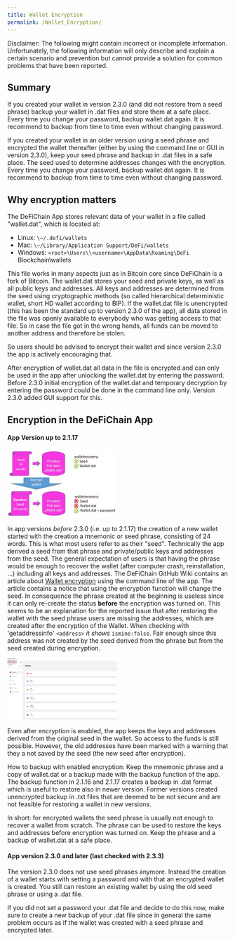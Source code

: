```yaml
---
title: Wallet Encryption
permalink: /Wallet_Encryption/
---
```


Disclaimer: The following might contain incorrect or incomplete information. Unfortunately, the following information will only describe and explain a certain scenario and prevention but cannot provide a solution for common problems that have been reported.

## Summary

If you created your wallet in version 2.3.0 (and did not restore from a seed phrase) backup your wallet in .dat files and store them at a safe place. Every time you change your password, backup wallet.dat again. It is recommend to backup from time to time even without changing password.

If you created your wallet in an older version using a seed phrase and encrypted the wallet thereafter (either by using the command line or GUI in version 2.3.0), keep your seed phrase and backup in .dat files in a safe place. The seed used to determine addresses changes with the encryption. Every time you change your password, backup wallet.dat again. It is recommend to backup from time to time even without changing password.

## Why encryption matters

The DeFiChain App stores relevant data of your wallet in a file called "wallet.dat", which is located at:

- Linux: `\~/.defi/wallets`
- Mac: `\~/Library/Application Support/DeFi/wallets`
- Windows: `<root>\Users\\<username>\AppData\Roaming\DeFi` Blockchain\wallets

This file works in many aspects just as in Bitcoin core since DeFiChain is a fork of Bitcoin. The wallet.dat stores your seed and private keys, as well as all public keys and addresses. All keys and addresses are determined from the seed using cryptographic methods (so called hierarchical deterministic wallet, short HD wallet according to BIP). If the wallet.dat file is unencrypted (this has been the standard up to version 2.3.0 of the app), all data stored in the file was openly available to everybody who was getting access to that file. So in case the file got in the wrong hands, all funds can be moved to another address and therefore be stolen.

So users should be advised to encrypt their wallet and since version 2.3.0 the app is actively encouraging that.

After encryption of wallet.dat all data in the file is encrypted and can only be used in the app after unlocking the wallet.dat by entering the password. Before 2.3.0 initial encryption of the wallet.dat and temporary decryption by entering the password could be done in the command line only. Version 2.3.0 added GUI support for this.

## Encryption in the DeFiChain App

#### App Version up to 2.1.17

![Seed before & after encryption](./../media/Seed_encryption.jpg)

In app versions *before* 2.3.0 (i.e. up to 2.1.17) the creation of a new wallet started with the creation a mnemonic or seed phrase, consisting of 24 words. This is what most users refer to as their "seed". Technically the app derived a seed from that phrase and private/public keys and addresses from the seed. The general expectation of users is that having the phrase would be enough to recover the wallet (after computer crash, reinstallation, ...) including all keys and addresses. The DeFiChain GitHub Wiki contains an article about [Wallet encryption](https://github.com/DeFiCh/app/wiki/Wallet-Encryption) using the command line of the app. The article contains a notice that using the encryption function will change the seed. In consequence the phrase created at the beginning is useless since it can only re-create the status **before** the encryption was turned on. This seems to be an explanation for the reported issue that after restoring the wallet with the seed phrase users are missing the addresses, which are created after the encryption of the Wallet. When checking with 'getaddressinfo' `<address>` *it shows* `ismine:false`. Fair enough since this address was not created by the seed derived from the phrase but from the seed created during encryption.

![Backup wallet in app](./../media/Backup_Wallet.png)

Even after encryption is enabled, the app keeps the keys and addresses derived from the original seed in the wallet. So access to the funds is still possible. However, the old addresses have been marked with a warning that they a not saved by the seed (the new seed after encryption).

How to backup with enabled encryption: Keep the mnemonic phrase and a copy of wallet.dat or a backup made with the backup function of the app. The backup function in 2.1.16 and 2.1.17 creates a backup in .dat format which is useful to restore also in newer version. Former versions created unencrypted backup in .txt files that are deemed to be not secure and are not feasible for restoring a wallet in new versions.

In short: for encrypted wallets the seed phrase is usually not enough to recover a wallet from scratch. The phrase can be used to restore the keys and addresses before encryption was turned on. Keep the phrase and a backup of wallet.dat at a safe place.

#### App version 2.3.0 and later (last checked with 2.3.3)

The version 2.3.0 does not use seed phrases anymore. Instead the creation of a wallet starts with setting a password and with that an encrypted wallet is created. You still can restore an existing wallet by using the old seed phrase or using a .dat file.

If you did not set a password your .dat file and decide to do this now, make sure to create a new backup of your .dat file since in general the same problem occurs as if the wallet was created with a seed phrase and encrypted later.
